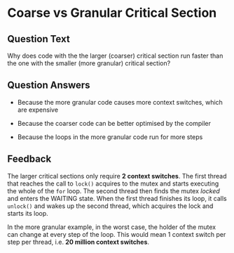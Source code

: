 # Coarse vs Granular Critical Section

## Question Text

Why does code with the the larger (coarser) critical section run faster than the one with the smaller (more granular) critical section?

## Question Answers

+ Because the more granular code causes more context switches, which are expensive

- Because the coarser code can be better optimised by the compiler

- Because the loops in the more granular code run for more steps

## Feedback

The larger critical sections only require **2 context switches**.
The first thread that reaches the call to `lock()` acquires to the mutex and starts executing the whole of the `for` loop.
The second thread then finds the mutex _locked_ and enters the WAITING state.
When the first thread finishes its loop, it calls `unlock()` and wakes up the second thread, which acquires the lock and starts its loop.

In the more granular example, in the worst case, the holder of the mutex can change at every step of the loop.
This would mean 1 context switch per step per thread, i.e. **20 million context switches**.
